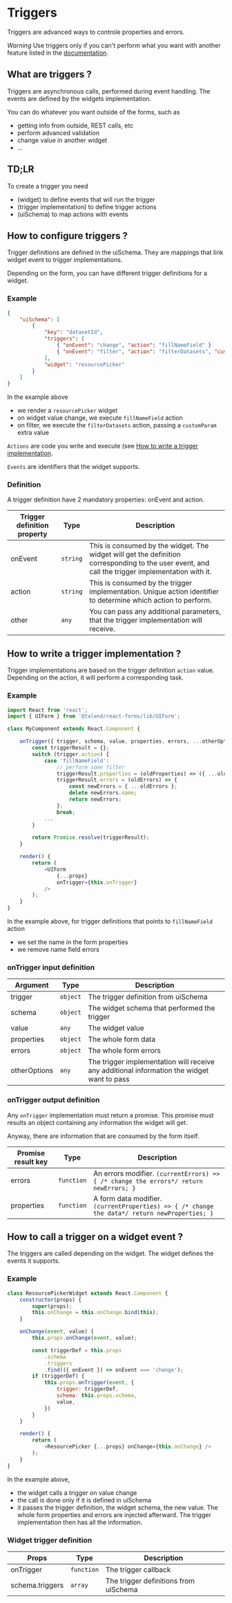 # Triggers

Triggers are advanced ways to controle properties and errors.

*Warning*
Use triggers only if you can't perform what you want with another feature listed in the [documentation](../README.md).

## What are triggers ?

Triggers are asynchronous calls, performed during event handling. The events are defined by the widgets implementation.

You can do whatever you want outside of the forms, such as
- getting info from outside, REST calls, etc
- perform advanced validation
- change value in another widget
- ...

## TD;LR

To create a trigger you need
- (widget) to define events that will run the trigger
- (trigger implementation) to define trigger actions
- (uiSchema) to map actions with events

## How to configure triggers ?

Trigger definitions are defined in the uiSchema. They are mappings that link widget event to trigger implementations.

Depending on the form, you can have different trigger definitions for a widget.

### Example

```json
{
    "uiSchema": [
        {
            "key": "datasetId",
            "triggers": [
                { "onEvent": "change", "action": "fillNameField" }
                { "onEvent": "filter", "action": "filterDatasets", "customParam": "lol" }
            ],
            "widget": "resourcePicker"
        }
    ]
}
```

In the example above
- we render a `resourcePicker` widget
- on widget value change, we execute `fillNameField` action
- on filter, we execute the `filterDatasets` action, passing a `customParam` extra value

`Actions` are code you write and execute (see [How to write a trigger implementation](#how-to-write-a-trigger-implementation-).

`Events` are identifiers that the widget supports.

### Definition

A trigger definition have 2 mandatory properties: onEvent and action.

| Trigger definition property | Type | Description |
|---|---|---|
| onEvent | `string` | This is consumed by the widget. The widget will get the definition corresponding to the user event, and call the trigger implementation with it. |
| action | `string` | This is consumed by the trigger implementation. Unique action identifier to determine which action to perform. |
| other | `any` | You can pass any additional parameters, that the trigger implementation will receive. |

## How to write a trigger implementation ?

Trigger implementations are based on the trigger definition `action` value. Depending on the action, it will perform a corresponding task.

### Example

```javascript
import React from 'react';
import { UIForm } from '@talend/react-forms/lib/UIForm';

class MyComponent extends React.Component {

	onTrigger({ trigger, schema, value, properties, errors, ...otherOptions }) {
		const triggerResult = {};
		switch (trigger.action) {
			case 'fillNameField':
				// perform some filter
				triggerResult.properties = (oldProperties) => ({ ...oldProperties, name: value.name });
				triggerResult.errors = (oldErrors) => {
					const newErrors = { ...oldErrors };
					delete newErrors.name;
					return newErrors;
				};
				break;
			...
        }

        return Promise.resolve(triggerResult);
	}

	render() {
		return (
			<UIForm
				{...props}
				onTrigger={this.onTrigger}
			/>
		);
	}
}
```

In the example above, for trigger definitions that points to `fillNameField` action
- we set the name in the form properties
- we remove name field errors

### onTrigger input definition

| Argument | Type | Description |
|---|---|---|
| trigger | `object` | The trigger definition from uiSchema |
| schema | `object` | The widget schema that performed the trigger |
| value | `any` | The widget value |
| properties | `object` | The whole form data |
| errors | `object` | The whole form errors |
| otherOptions | `any` | The trigger implementation will receive any additional information the widget want to pass |

### onTrigger output definition

Any `onTrigger` implementation must return a promise. This promise must results an object containing any information the widget will get.

Anyway, there are information that are consumed by the form itself.

| Promise result key | Type | Description |
|---|---|---|
| errors | `function` | An errors modifier. `(currentErrors) => { /* change the errors*/ return newErrors; }` |
| properties | `function` | A form data modifier. `(currentProperties) => { /* change the data*/ return newProperties; }` |

## How to call a trigger on a widget event ?

The triggers are called depending on the widget. The widget defines the events it supports.

### Example

```javascript
class ResourcePickerWidget extends React.Component {
    constructor(props) {
        super(props);
        this.onChange = this.onChange.bind(this);
    }

    onChange(event, value) {
        this.props.onChange(event, value);

        const triggerDef = this.props
            .schema
            .triggers
            .find(({ onEvent }) => onEvent === 'change');
        if (triggerDef) {
            this.props.onTrigger(event, {
                trigger: triggerDef,
                schema: this.props.schema,
                value,
            })
        }
    }

    render() {
        return (
            <ResourcePicker {...props} onChange={this.onChange} />
        );
    }
}
```

In the example above,
- the widget calls a trigger on value change
- the call is done only if it is defined in uiSchema
- it passes the trigger definition, the widget schema, the new value. The whole form properties and errors are injected afterward. The trigger implementation then has all the information.

### Widget trigger definition

| Props | Type | Description |
|---|---|---|
| onTrigger | `function` | The trigger callback |
| schema.triggers | `array` | The trigger definitions from uiSchema |
